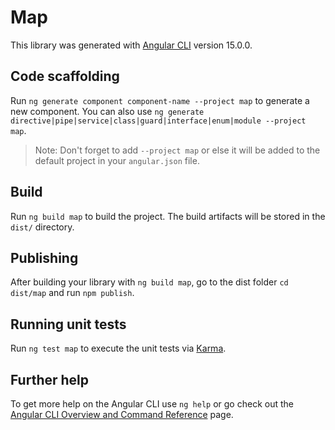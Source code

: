 # Map

This library was generated with [Angular CLI](https://github.com/angular/angular-cli) version 15.0.0.

## Code scaffolding

Run `ng generate component component-name --project map` to generate a new component. You can also use `ng generate directive|pipe|service|class|guard|interface|enum|module --project map`.
> Note: Don't forget to add `--project map` or else it will be added to the default project in your `angular.json` file. 

## Build

Run `ng build map` to build the project. The build artifacts will be stored in the `dist/` directory.

## Publishing

After building your library with `ng build map`, go to the dist folder `cd dist/map` and run `npm publish`.

## Running unit tests

Run `ng test map` to execute the unit tests via [Karma](https://karma-runner.github.io).

## Further help

To get more help on the Angular CLI use `ng help` or go check out the [Angular CLI Overview and Command Reference](https://angular.io/cli) page.
